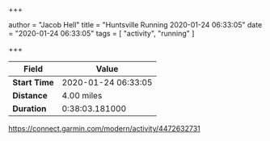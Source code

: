 +++

author = "Jacob Hell"
title = "Huntsville Running 2020-01-24 06:33:05"
date = "2020-01-24 06:33:05"
tags = [
    "activity", "running"
]

+++

<!--more-->

|Field  |Value  |
|--- | --- |
|**Start Time**|2020-01-24 06:33:05|
|**Distance**|4.00 miles|
|**Duration**|0:38:03.181000|

https://connect.garmin.com/modern/activity/4472632731